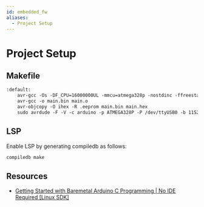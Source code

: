 ```yaml
---
id: embedded_fw
aliases:
  - Project Setup
---
```



# Project Setup

## Makefile

```makefile
:default:
	avr-gcc -Os -DF_CPU=16000000UL -mmcu=atmega328p -nostdinc -ffreestanding -isystem/usr/avr/include -c -o main.o main.c
	avr-gcc -o main.bin main.o
	avr-objcopy -O ihex -R .eeprom main.bin main.hex
	sudo avrdude -F -V -c arduino -p ATMEGA328P -P /dev/ttyUSB0 -b 115200 -U flash:w:main.hex
```

## LSP

Enable LSP by generating compiledb as follows:

```bash
compiledb make
```

## Resources

- [ Getting Started with Baremetal Arduino C Programming | No IDE Required [Linux SDK] ](https://youtu.be/j4xw8QomkXs?si=E9jAcrLB5qtrrXxL)

